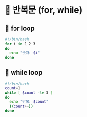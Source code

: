 # 🔁 반복문 (for, while)

## 📌 for loop

```bash
#!/bin/bash
for i in 1 2 3
do
  echo "숫자: $i"
done
```

## 📌 while loop

```bash
#!/bin/bash
count=1
while [ $count -le 3 ]
do
  echo "반복: $count"
  ((count++))
done
```